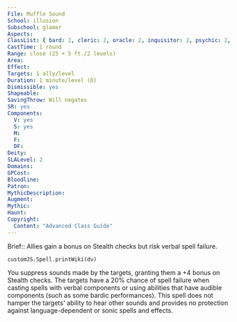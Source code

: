 ```yaml
---
File: Muffle Sound
School: illusion
Subschool: glamer
Aspects: 
ClassList: { bard: 2, cleric: 2, oracle: 2, inquisitor: 2, psychic: 2, mesmerist: 2 }
CastTime: 1 round
Range: close (25 + 5 ft./2 levels)
Area: 
Effect: 
Targets: 1 ally/level
Duration: 1 minute/level (D)
Dismissible: yes
Shapeable: 
SavingThrow: Will negates
SR: yes
Components:
  V: yes
  S: yes
  M: 
  F: 
  DF: 
Deity: 
SLALevel: 2
Domains: 
GPCost: 
Bloodline: 
Patron: 
MythicDescription: 
Augment: 
Mythic: 
Haunt: 
Copyright:
  Content: "Advanced Class Guide"
---
```

Brief:: Allies gain a bonus on Stealth checks but risk verbal spell failure.

```dataviewjs
customJS.Spell.printWiki(dv)
```

You suppress sounds made by the targets, granting them a +4 bonus on Stealth checks. The targets have a 20% chance of spell failure when casting spells with verbal components or using abilities that have audible components (such as some bardic performances). This spell does not hamper the targets' ability to hear other sounds and provides no protection against language-dependent or sonic spells and effects.
